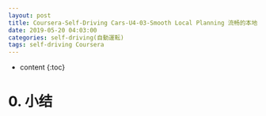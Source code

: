```yaml
---
layout: post
title: Coursera-Self-Driving Cars-U4-03-Smooth Local Planning 流畅的本地规划
date: 2019-05-20 04:03:00
categories: self-driving(自動運転)
tags: self-driving Coursera
---
```

* content
{:toc}

# 0. 小结
